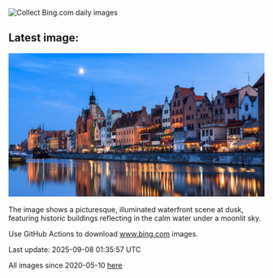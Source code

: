 ![Collect Bing.com daily images](https://github.com/counter2015/bing-daily-images/workflows/Collect%20Bing.com%20daily%20images/badge.svg)
## Latest image:
![](images/BlueGdansk.jpg)

The image shows a picturesque, illuminated waterfront scene at dusk, featuring historic buildings reflecting in the calm water under a moonlit sky.

Use GitHub Actions to download www.bing.com images.

Last update: 2025-09-08 01:35:57 UTC

All images since 2020-05-10 [here](https://github.com/counter2015/bing-daily-images/tree/master/images)
